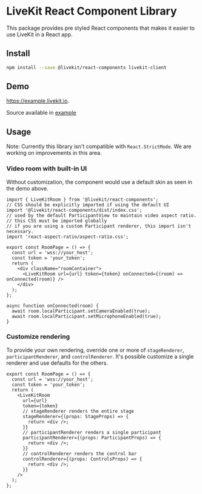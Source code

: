 # LiveKit React Component Library

This package provides pre styled React components that makes it easier to use LiveKit in a React app.

## Install

```bash
npm install --save @livekit/react-components livekit-client
```

## Demo

https://example.livekit.io.

Source available in [example](example/)

## Usage

Note: Currently this library isn't compatible with `React.StrictMode`. We are working on improvements in this area.

### Video room with built-in UI

Without customization, the component would use a default skin as seen in the demo above.

```tsx
import { LiveKitRoom } from '@livekit/react-components';
// CSS should be explicitly imported if using the default UI
import '@livekit/react-components/dist/index.css';
// used by the default ParticipantView to maintain video aspect ratio.
// this CSS must be imported globally
// if you are using a custom Participant renderer, this import isn't necessary.
import 'react-aspect-ratio/aspect-ratio.css';

export const RoomPage = () => {
  const url = 'wss://your_host';
  const token = 'your_token';
  return (
    <div className="roomContainer">
      <LiveKitRoom url={url} token={token} onConnected={(room) => onConnected(room)} />
    </div>
  );
};

async function onConnected(room) {
  await room.localParticipant.setCameraEnabled(true);
  await room.localParticipant.setMicrophoneEnabled(true);
}
```

### Customize rendering

To provide your own rendering, override one or more of `stageRenderer`, `participantRenderer`, and `controlRenderer`. It's possible customize a single renderer and use defaults for the others.

```tsx
export const RoomPage = () => {
  const url = 'wss://your_host';
  const token = 'your_token';
  return (
    <LiveKitRoom
      url={url}
      token={token}
      // stageRenderer renders the entire stage
      stageRenderer={(props: StageProps) => {
        return <div />;
      }}
      // participantRenderer renders a single participant
      participantRenderer={(props: ParticipantProps) => {
        return <div />;
      }}
      // controlRenderer renders the control bar
      controlRenderer={(props: ControlsProps) => {
        return <div />;
      }}
    />
  );
};
```
